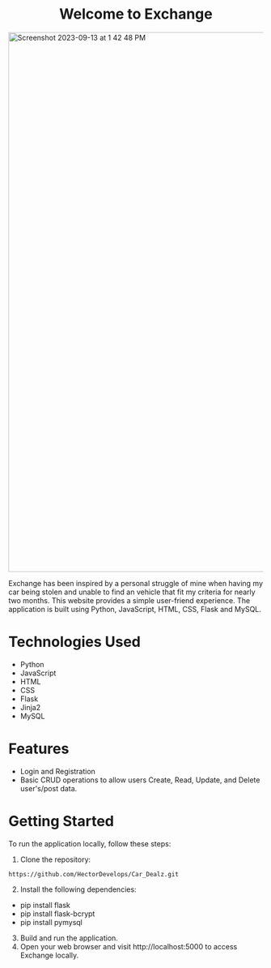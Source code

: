 <h1 align='center'>Welcome to Exchange</h1>

<img width="1065" alt="Screenshot 2023-09-13 at 1 42 48 PM" src="https://github.com/HectorDevelops/Car_Dealz/assets/55935722/5cd18034-b1c8-4adf-9c07-461e2308a7ed">


Exchange has been inspired by a personal struggle of mine when having my car being stolen and unable to find an vehicle that fit my criteria for nearly two months. This website provides a simple user-friend experience. The application is built using Python, JavaScript, HTML, CSS, Flask and MySQL. 

# Technologies Used 
* Python 
* JavaScript
* HTML 
* CSS
* Flask
* Jinja2
* MySQL

# Features
* Login and Registration
* Basic CRUD operations to allow users Create, Read, Update, and Delete user's/post data. 

# Getting Started 
To run the application locally, follow these steps:

1. Clone the repository:
```
https://github.com/HectorDevelops/Car_Dealz.git
```
2. Install the following dependencies:
* pip install flask 
* pip install flask-bcrypt
* pip install pymysql

3. Build and run the application.
4. Open your web browser and visit http://localhost:5000 to access Exchange locally. 

